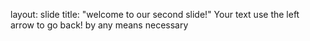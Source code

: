 layout: slide
title: "welcome to our second slide!"
Your text
use the left arrow to go back!
by any means necessary
